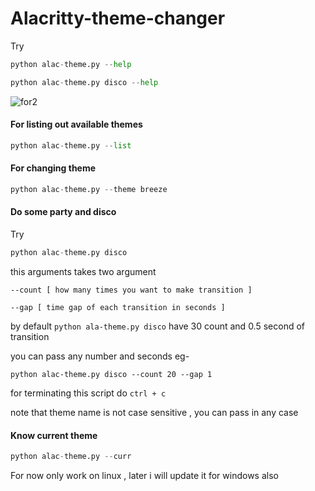 # Alacritty-theme-changer

Try

```python
python alac-theme.py --help
```

```python
python alac-theme.py disco --help
```
![for2](https://user-images.githubusercontent.com/58474947/118987231-b1dd3380-b99d-11eb-8205-8bde83668285.gif)


#### For listing out available themes

```python
python alac-theme.py --list
```

#### For changing theme

```python
python alac-theme.py --theme breeze
```

#### Do some party and disco

Try

```python
python alac-theme.py disco

```

this arguments takes two argument

`--count [ how many times you want to make transition ]`

`--gap [ time gap of each transition in seconds ]`

by default `python ala-theme.py disco` have 30 count and 0.5 second of transition

you can pass any number and seconds eg-

`python alac-theme.py disco --count 20 --gap 1`

for terminating this script do `ctrl + c`

note that theme name is not case sensitive , you can pass in any case

#### Know current theme

```python
python alac-theme.py --curr
```

For now only work on linux , later i will update it for windows also
